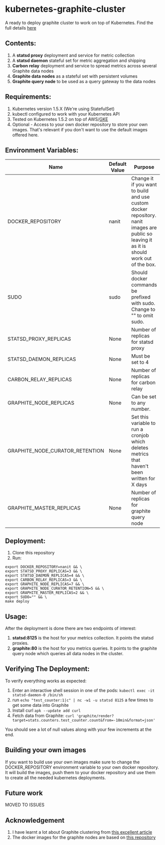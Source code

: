 # kubernetes-graphite-cluster

A ready to deploy graphite cluster to work on top of Kubernetes.
Find the full details [here](https://medium.com/@erezrabih/creating-a-graphite-cluster-on-kubernetes-6b402a8a7438#.yyaz16gzq)

## Contents:
1. A **statsd proxy** deployment and service for metric collection
2. A **statsd daemon** stateful set for metric aggregation and shipping
2. **Carbon relay** deployment and service to spread metrics across several Graphite data nodes
3. **Graphite data nodes** as a stateful set with persistent volumes
4. **Graphite query node** to be used as a query gateway to the data nodes

## Requirements:
1. Kubernetes version 1.5.X (We're using StatefulSet)
2. kubectl configured to work with your Kubernetes API
3. Tested on Kubernetes 1.5.2 on top of AWS/[GKE](https://github.com/nanit/kubernetes-graphite-cluster/issues/6)
4. Optional - Access to your own docker repository to store your own images. That's relevant if you don't want to use the default images offered here.

## Environment Variables:
| Name                            | Default Value | Purpose                                                                                                                              | Can be changed? |
|---------------------------------|---------------|--------------------------------------------------------------------------------------------------------------------------------------|-----------------|
| DOCKER_REPOSITORY               | nanit         | Change it if you want to build and use custom docker repository. nanit images are public so leaving it as it is should work out of the box. | Yes             |
| SUDO                            | sudo          | Should docker commands be prefixed with sudo. Change to "" to omit sudo.                                                             | Yes             |
| STATSD_PROXY_REPLICAS           | None          | Number of replicas for statsd proxy                                                                                                  | Yes             |
| STATSD_DAEMON_REPLICAS          | None          | Must be set to 4                                                                                                                     | No              |
| CARBON_RELAY_REPLICAS           | None          | Number of replicas for carbon relay                                                                                                  | Yes             |
| GRAPHITE_NODE_REPLICAS          | None          | Can be set to any number.                                                                                                            | Yes             |
| GRAPHITE_NODE_CURATOR_RETENTION | None          | Set this variable to run a cronjob which deletes metrics that haven't been written for X days                                        | Yes             |
| GRAPHITE_MASTER_REPLICAS        | None          | Number of replicas for graphite query node                                                                                           | Yes             |

## Deployment:
1. Clone this repository
2. Run:
```
export DOCKER_REPOSITORY=nanit && \
export STATSD_PROXY_REPLICAS=3 && \
export STATSD_DAEMON_REPLICAS=4 && \
export CARBON_RELAY_REPLICAS=3 && \
export GRAPHITE_NODE_REPLICAS=7 && \
export GRAPHITE_NODE_CURATOR_RETENTION=5 && \
export GRAPHITE_MASTER_REPLICAS=2 && \
export SUDO="" && \
make deploy
```
## Usage:
After the deployment is done there are two endpoints of interest:

1. **statsd:8125** is the host for your metrics collection. It points the statsd proxies.
2. **graphite:80** is the host for you metrics queries. It points to the graphite query node which queries all data nodes in the cluster.


## Verifying The Deployment:
To verify everything works as expected:

1. Enter an interactive shell session in one of the pods: `kubectl exec -it statsd-daemon-0 /bin/sh`
2. run `echo "test_counter:1|c" | nc -w1 -u statsd 8125` a few times to get some data into Graphite
3. Install curl `apk --update add curl`
4. Fetch data from Graphite: `curl 'graphite/render?target=stats.counters.test_counter.count&from=-10min&format=json'`

You should see a lot of null values along with your few increments at the end.

## Building your own images
If you want to build use your own images make sure to change the DOCKER_REPOSITORY environment variable to your own docker repository.
It will build the images, push them to your docker repository and use them to create all the needed kubernetes deployments.

## Future work

MOVED TO ISSUES

## Acknowledgement

1. I have learnt a lot about Graphite clustering from [this excellent article](https://grey-boundary.io/the-architecture-of-clustering-graphite)
2. The docker images for the graphite nodes are based on [this repository](https://github.com/nickstenning/docker-graphite)
